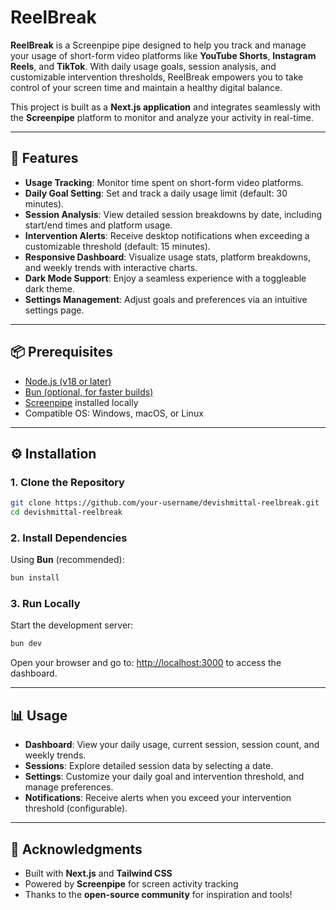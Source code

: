 # ReelBreak

**ReelBreak** is a Screenpipe pipe designed to help you track and manage your usage of short-form video platforms like **YouTube Shorts**, **Instagram Reels**, and **TikTok**. With daily usage goals, session analysis, and customizable intervention thresholds, ReelBreak empowers you to take control of your screen time and maintain a healthy digital balance.

This project is built as a **Next.js application** and integrates seamlessly with the **Screenpipe** platform to monitor and analyze your activity in real-time.

---

## 🚀 Features

- **Usage Tracking**: Monitor time spent on short-form video platforms.
- **Daily Goal Setting**: Set and track a daily usage limit (default: 30 minutes).
- **Session Analysis**: View detailed session breakdowns by date, including start/end times and platform usage.
- **Intervention Alerts**: Receive desktop notifications when exceeding a customizable threshold (default: 15 minutes).
- **Responsive Dashboard**: Visualize usage stats, platform breakdowns, and weekly trends with interactive charts.
- **Dark Mode Support**: Enjoy a seamless experience with a toggleable dark theme.
- **Settings Management**: Adjust goals and preferences via an intuitive settings page.

---

## 📦 Prerequisites

- [Node.js (v18 or later)](https://nodejs.org/)
- [Bun (optional, for faster builds)](https://bun.sh/)
- [Screenpipe](https://screenpi.pe/) installed locally
- Compatible OS: Windows, macOS, or Linux

---

## ⚙️ Installation

### 1. Clone the Repository
```bash
git clone https://github.com/your-username/devishmittal-reelbreak.git
cd devishmittal-reelbreak
```

### 2. Install Dependencies

Using **Bun** (recommended):
```bash
bun install
```
### 3. Run Locally

Start the development server:
```bash
bun dev
```

Open your browser and go to: [http://localhost:3000](http://localhost:3000) to access the dashboard.

---

## 📊 Usage

- **Dashboard**: View your daily usage, current session, session count, and weekly trends.
- **Sessions**: Explore detailed session data by selecting a date.
- **Settings**: Customize your daily goal and intervention threshold, and manage preferences.
- **Notifications**: Receive alerts when you exceed your intervention threshold (configurable).


---


## 🙏 Acknowledgments

- Built with **Next.js** and **Tailwind CSS**
- Powered by **Screenpipe** for screen activity tracking
- Thanks to the **open-source community** for inspiration and tools!
